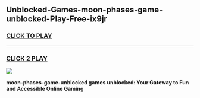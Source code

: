 
## Unblocked-Games-moon-phases-game-unblocked-Play-Free-ix9jr
<h3>
<a href="https://premium76.site?title=moon-phases-game-unblocked&ref=23A">CLICK TO PLAY</a></h3>
<hr>

<h3>
<a href="https://premium76.site?title=moon-phases-game-unblocked&ref=23A">CLICK 2 PLAY</a>
  
</h3>

<a href="https://premium76.site?title=moon-phases-game-unblocked&ref=23A"><img src="https://clearcache.store/games.png"></a>


**moon-phases-game-unblocked games unblocked: Your Gateway to Fun and Accessible Online Gaming**
